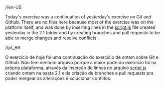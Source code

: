 //en-US

Today's exercise was a continuation of yesterday's exercise on Git and Github. There
are no files here because most of the exercise was on the platform itself, and was
done by inserting lines in the [script.js](../2.1/script.js) file  created
yesterday in the 2.1 folder and by creating branches and pull requests to be able to
merge changes and resolve conflicts.


//pt_BR

O exercício de hoje foi uma continuação do exercício de ontem sobre Git e Github. Não
tem nenhum arquivo porque a maior parte do exercício foi na própria plataforma, através
da inserção de linhas no arquivo [script.js](../2.1/script.js) criando ontem na pasta
2.1 e da criação de branches e pull requests pra poder mergear as alterações e
solucionar conflitos.
